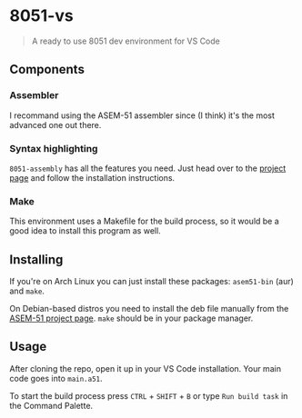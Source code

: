 # 8051-vs
> A ready to use 8051 dev environment for VS Code

## Components
### Assembler
I recommand using the ASEM-51 assembler since (I think) it's the most advanced one out there.

### Syntax highlighting
``8051-assembly`` has all the features you need. Just head over to the [project page](https://github.com/TecCheck/vscode-8051-assembly) and follow the installation instructions.

### Make
This environment uses a Makefile for the build process, so it would be a good idea to install this program as well.

## Installing
If you're on Arch Linux you can just install these packages: ``asem51-bin`` (aur) and ``make``.

On Debian-based distros you need to install the deb file manually from the [ASEM-51 project page](http://plit.de/asem-51/final13.htm). ``make`` should be in your package manager.

## Usage
After cloning the repo, open it up in your VS Code installation. Your main code goes into ``main.a51``.

To start the build process press ``CTRL`` + ``SHIFT`` + ``B`` or type ``Run build task`` in the Command Palette.
